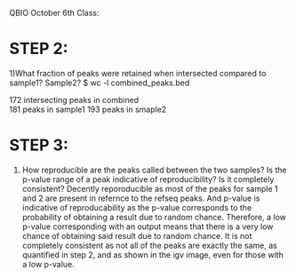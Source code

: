 QBIO October 6th Class:
# STEP 2:
1)What fraction of peaks were retained when intersected compared to sample1? Sample2?
$ wc -l combined_peaks.bed

172 intersecting peaks in combined  
181 peaks in sample1
193 peaks in smaple2

# STEP 3:
1) How reproducible are the peaks called between the two samples? Is the p-value range of a peak indicative of reproducibility? Is it completely consistent?
Decently reporoducible as most of the peaks for sample 1 and 2 are present in refernce to the refseq peaks. And p-value is indicative of reproducability as the p-value corresponds to the probability of obtaining a result due to random chance. Therefore, a low p-value corresponding with an output means that there is a very low chance of obtaining said result due to random chance. It is not completely consistent as not all of the peaks are exactly the same, as quantified in step 2, and as shown in the igv image, even for those with a low p-value.